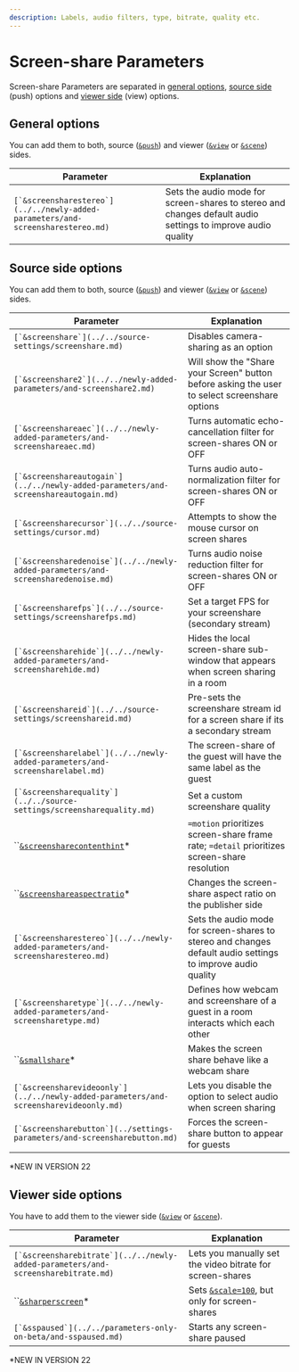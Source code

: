 ```yaml
---
description: Labels, audio filters, type, bitrate, quality etc.
---
```


# Screen-share Parameters

Screen-share Parameters are separated in [general options](./#general-options), [source side](./#source-side-options) (push) options and [viewer side](./#viewer-side-options) (view) options.

## General options

You can add them to both, source ([`&push`](../../source-settings/push.md)) and viewer ([`&view`](../view-parameters/view.md) or [`&scene`](../view-parameters/scene.md)) sides.

| Parameter                                                                         | Explanation                                                                                                 |
| --------------------------------------------------------------------------------- | ----------------------------------------------------------------------------------------------------------- |
| ``[`&screensharestereo`](../../newly-added-parameters/and-screensharestereo.md)`` | Sets the audio mode for screen-shares to stereo and changes default audio settings to improve audio quality |

## Source side options

You can add them to both, source ([`&push`](../../source-settings/push.md)) and viewer ([`&view`](../view-parameters/view.md) or [`&scene`](../view-parameters/scene.md)) sides.

| Parameter                                                                               | Explanation                                                                                                 |
| --------------------------------------------------------------------------------------- | ----------------------------------------------------------------------------------------------------------- |
| ``[`&screenshare`](../../source-settings/screenshare.md)``                              | Disables camera-sharing as an option                                                                        |
| ``[`&screenshare2`](../../newly-added-parameters/and-screenshare2.md)``                 | Will show the "Share your Screen" button before asking the user to select screenshare options               |
| ``[`&screenshareaec`](../../newly-added-parameters/and-screenshareaec.md)``             | Turns automatic echo-cancellation filter for screen-shares ON or OFF                                        |
| ``[`&screenshareautogain`](../../newly-added-parameters/and-screenshareautogain.md)``   | Turns audio auto-normalization filter for screen-shares ON or OFF                                           |
| ``[`&screensharecursor`](../../source-settings/cursor.md)``                             | Attempts to show the mouse cursor on screen shares                                                          |
| ``[`&screensharedenoise`](../../newly-added-parameters/and-screensharedenoise.md)``     | Turns audio noise reduction filter for screen-shares ON or OFF                                              |
| ``[`&screensharefps`](../../source-settings/screensharefps.md)``                        | Set a target FPS for your screenshare (secondary stream)                                                    |
| ``[`&screensharehide`](../../newly-added-parameters/and-screensharehide.md)``           | Hides the local screen-share sub-window that appears when screen sharing in a room                          |
| ``[`&screenshareid`](../../source-settings/screenshareid.md)``                          | Pre-sets the screenshare stream id for a screen share if its a secondary stream                             |
| ``[`&screensharelabel`](../../newly-added-parameters/and-screensharelabel.md)``         | The screen-share of the guest will have the same label as the guest                                         |
| ``[`&screensharequality`](../../source-settings/screensharequality.md)``                | Set a custom screenshare quality                                                                            |
| ``[`&screensharecontenthint`](and-screensharecontenthint.md)\*                          | `=motion` prioritizes screen-share frame rate; `=detail` prioritizes screen-share resolution                |
| ``[`&screenshareaspectratio`](and-screenshareaspectratio.md)\*                          | Changes the screen-share aspect ratio on the publisher side                                                 |
| ``[`&screensharestereo`](../../newly-added-parameters/and-screensharestereo.md)``       | Sets the audio mode for screen-shares to stereo and changes default audio settings to improve audio quality |
| ``[`&screensharetype`](../../newly-added-parameters/and-screensharetype.md)``           | Defines how webcam and screenshare of a guest in a room interacts which each other                          |
| ``[`&smallshare`](and-smallshare.md)\*                                                  | Makes the screen share behave like a webcam share                                                           |
| ``[`&screensharevideoonly`](../../newly-added-parameters/and-screensharevideoonly.md)`` | Lets you disable the option to select audio when screen sharing                                             |
| ``[`&screensharebutton`](../settings-parameters/and-screensharebutton.md)``             | Forces the screen-share button to appear for guests                                                         |

\*NEW IN VERSION 22

## **Viewer side options**

You have to add them to the viewer side ([`&view`](../view-parameters/view.md) or [`&scene`](../view-parameters/scene.md)).

| Parameter                                                                           | Explanation                                                                  |
| ----------------------------------------------------------------------------------- | ---------------------------------------------------------------------------- |
| ``[`&screensharebitrate`](../../newly-added-parameters/and-screensharebitrate.md)`` | Lets you manually set the video bitrate for screen-shares                    |
| ``[`&sharperscreen`](and-sharperscreen.md)\*                                        | Sets [`&scale=100`](../view-parameters/scale.md), but only for screen-shares |
| ``[`&sspaused`](../../parameters-only-on-beta/and-sspaused.md)``                    | Starts any screen-share paused                                               |

\*NEW IN VERSION 22
